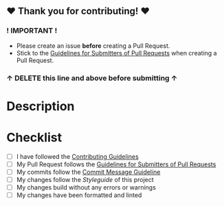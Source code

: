 ## ❤ Thank you for contributing! ❤

### ! IMPORTANT !

- Please create an issue **before** creating a Pull Request.
- Stick to the [Guidelines for Submitters of Pull Requests](../docs/CONTRIBUTING.md#Guidelines-for-Submitters) when creating
a Pull Request.

### ↑ DELETE this line and above **before** submitting ↑

# Description
<!-- Please stick to the [Guidelines for Submitters of Pull Requests](../CONTRIBUTING.md#Guidelines-for-Submitters). -->

# Checklist
<!-- Only make a Pull Request if you can check off everything from the following list. -->

- [ ] I have followed the [Contributing Guidelines](../docs/CONTRIBUTING.md)
- [ ] My Pull Request follows the [Guidelines for Submitters of Pull Requests](../docs/CONTRIBUTING.md#Guidelines-for-Submitters)
- [ ] My commits follow the [Commit Message Guideline](../docs/CONTRIBUTING.md#commit-message-)
- [ ] My changes follow the *Styleguide* of this project
- [ ] My changes build without any errors or warnings
- [ ] My changes have been formatted and linted